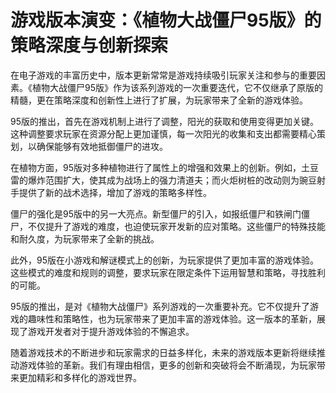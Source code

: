# 游戏版本演变：《植物大战僵尸95版》的策略深度与创新探索

在电子游戏的丰富历史中，版本更新常常是游戏持续吸引玩家关注和参与的重要因素。《植物大战僵尸95版》作为该系列游戏的一次重要迭代，它不仅继承了原版的精髓，更在策略深度和创新性上进行了扩展，为玩家带来了全新的游戏体验。

95版的推出，首先在游戏机制上进行了调整，阳光的获取和使用变得更加关键。这种调整要求玩家在资源分配上更加谨慎，每一次阳光的收集和支出都需要精心策划，以确保能够有效地抵御僵尸的进攻。

在植物方面，95版对多种植物进行了属性上的增强和效果上的创新。例如，土豆雷的爆炸范围扩大，使其成为战场上的强力清道夫；而火炬树桩的改动则为豌豆射手提供了新的战术选择，增加了游戏的策略多样性。

僵尸的强化是95版中的另一大亮点。新型僵尸的引入，如报纸僵尸和铁闸门僵尸，不仅提升了游戏的难度，也迫使玩家开发新的应对策略。这些僵尸的特殊技能和耐久度，为玩家带来了全新的挑战。

此外，95版在小游戏和解谜模式上的创新，为玩家提供了更加丰富的游戏体验。这些模式的难度和规则的调整，要求玩家在限定条件下运用智慧和策略，寻找胜利的可能。

95版的推出，是对《植物大战僵尸》系列游戏的一次重要补充。它不仅提升了游戏的趣味性和策略性，也为玩家带来了更加丰富的游戏体验。这一版本的革新，展现了游戏开发者对于提升游戏体验的不懈追求。

随着游戏技术的不断进步和玩家需求的日益多样化，未来的游戏版本更新将继续推动游戏体验的革新。我们有理由相信，更多的创新和突破将会不断涌现，为玩家带来更加精彩和多样化的游戏世界。